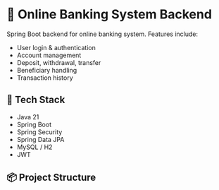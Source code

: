 # 🏦 Online Banking System Backend

Spring Boot backend for online banking system. Features include:

- User login & authentication
- Account management
- Deposit, withdrawal, transfer
- Beneficiary handling
- Transaction history

## 🚀 Tech Stack
- Java 21
- Spring Boot
- Spring Security
- Spring Data JPA
- MySQL / H2
- JWT

## 📦 Project Structure

